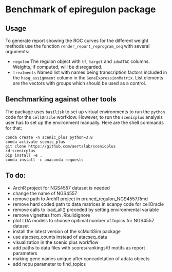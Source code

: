 # Benchmark of epiregulon package

## Usage
To generate report showing the ROC curves for the different weight methods use the function
`render_report_reprogram_seq` with several arguments:
- `regulon` The regulon object with `tf`, `target` and `idxATAC` columns. Weights, if computed,
will be disregarded. 
- `treatments` Named list with names being transcription factors included in the `hasg_assignment` column in
the `GeneExpressionMatrix`. List elements are the vectors with groups which should be used as a control.


## Benchmarking against other tools
The package uses `basilisk` to set up virtual environments to run the `python` code for the `cellOracle` worfklow.
However, to run the `scenicplus` analysis user has to set up the environment manually. Here are the shell 
commands for that:
```
conda create -n scenic_plus python=3.8
conda activate scenic_plus
git clone https://github.com/aertslab/scenicplus
cd scenicplus
pip install -e .
conda install -c anaconda requests
```

## To do:
- ArchR project for NGS4557 dataset is needed
- change the name of NGS4557 
- remove path to ArchR project in pruned_regulon_NGS4557.Rmd
- remove hard coded path to data matrices in scanpy code for cellOracle
- remove calls to load_all() preceded by setting environmental variable
- remove vignettes from .Rbuildignore
- plot LDA models to choose opitimal number of topics for NGS4557 dataset
- install the latest version of the scMultiSim package
- use atacseq_counts instead of atacseq_data
- visualization in the scenic plus workflow 
- add paths to data files with scores/rankings/tf motifs as report parameters  
- making gene names unique after concadetation of adata objects
- add ncpu parameter to find_topics
